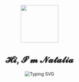 <div id="header" align="center">
  <img src="https://media.giphy.com/media/v1.Y2lkPTc5MGI3NjExZGR0c3cybmRoM2h4bG0xOGJmZDBpZmgyNWswOHNhdG5vdjhzYjI3byZlcD12MV9pbnRlcm5hbF9naWZfYnlfaWQmY3Q9cw/mQVGgQvPdjYc45XAXo/giphy.gif" width="120"/>
</div>
<h1 align="center">𝓗𝓲, 𝓘'𝓶 𝓝𝓪𝓽𝓪𝓵𝓲𝓪</h1>

<div id="header" align="center" href="https://git.io/typing-svg" ><img src="https://readme-typing-svg.herokuapp.com?font=Fira+Code&size=30&pause=1000&color=388DF7&center=true&vCenter=true&width=620&lines=%F0%9D%92%A5%F0%9D%92%B6%F0%9D%93%8B%F0%9D%92%B6+%F0%9D%92%B9%F0%9D%91%92%F0%9D%93%8B%F0%9D%91%92%F0%9D%93%81%F0%9D%91%9C%F0%9D%93%85%F0%9D%91%92%F0%9D%93%87+%F0%9D%92%BB%F0%9D%93%87%F0%9D%91%9C%F0%9D%93%82+%F0%9D%92%A9%F0%9D%91%9C%F0%9D%93%8B%F0%9D%91%9C%F0%9D%93%88%F0%9D%92%BE%F0%9D%92%B7%F0%9D%92%BE%F0%9D%93%87%F0%9D%93%88%F0%9D%93%80" alt="Typing SVG" /></div>

<!--

Here are some ideas to get you started:

- 🔭 I’m currently working on ...
- 🌱 I’m currently learning ...
- 👯 I’m looking to collaborate on ...
- 🤔 I’m looking for help with ...
- 💬 Ask me about ...
- 📫 How to reach me: ...
- 😄 Pronouns: ...
- ⚡ Fun fact: ...
-->
